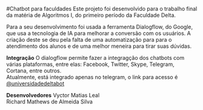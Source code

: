 #Chatbot para faculdades
Este projeto foi desenvolvido para o trabalho final da matéria de Algoritmos I, do primeiro período da Faculdade Delta.<br/>

Para a seu desenvolvimento foi usada a ferramenta Dialogflow, do Google, que usa a tecnologia de IA para melhorar a conversão com os usuários. A criação deste se deu pela falta de uma automatização para para o atendimento dos alunos e de uma melhor meneira para tirar suas dúvidas.

**Integração**
O dialogflow permite fazer a integragção dos chatbots com várias plataformas, entre elas: Facebook, Twitter, Skype, Telegram, Cortana, entre outros.<br/>
Atualmente, está integrado apenas no telegram, o link para acesso é [@universidadedeltabot](https://t.me/universidadedeltabot)

**Desenvolvedores**
Vyctor Matias Leal<br/>
Richard Mathews de Almeida Silva

